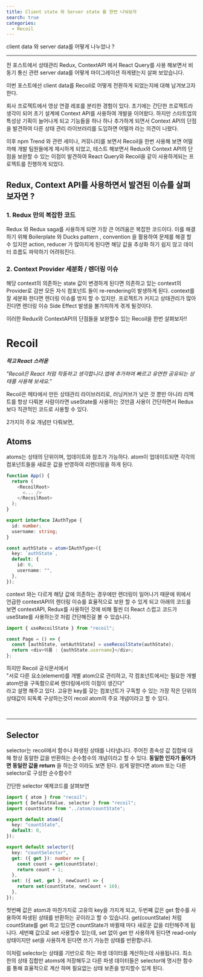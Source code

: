 ```yaml
---
title: Client state 와 Server state 를 한번 나눠보자
search: true
categories:
  - Recoil
---
```


client data 와 server data를 어떻게 나누었나 ?

---

전 포스트에서 상태관리 Redux, ContextAPI 에서 React Query를 사용 해보면서 비동기 통신 관련 server data를 어떻게 마이그레이션 하게됐는지 살펴 보았습니다.

이번 포스트에선 client data를 Recoil로 어떻게 전환하게 되었는지에 대해 남겨보고자 한다.

회사 프로젝트에서 영상 연결 레포를 분리한 경험이 있다. 초기에는 간단한 프로젝트라 생각이 되어 초기 설계에 Context API를 사용하여 개발을 이어왔다. 하지만 스타트업의 특성상 기획이 늘어나게 되고 기능들을 하나 하나 추가하게 되면서 Context API의 단점을 발견하여 다른 상태 관리 라이브러리를 도입하면 어떨까 라는 의견이 나왔다.

이후 npm Trend 와 관련 세미나, 커뮤니티를 보면서 Recoil을 한번 사용해 보면 어떨까해 개발 팀원들에게 제시하게 되었고, 테스트 해보면서 Redux와 Context API의 단점을 보완할 수 있는 이점이 발견하여 React Query와 Recoil을 같이 사용하게되는 프로젝트를 진행하게 되었다.

## Redux, Context API를 사용하면서 발견된 이슈를 살펴보자면 ?

### 1. Redux 만의 복잡한 코드

Redux 와 Redux saga를 사용하게 되면 가장 큰 어려움은 복잡한 코드이다. 이를 해결하기 위해 Boilerplate 와 Ducks pattern , convention 을 활용하여 문제를 해결 할 수 있지만 action, reducer 가 많아지게 된다면 해당 값을 추상화 하기 쉽지 않고 데이터 흐름도 파악하기 어려워진다.

### 2. Context Provider 세분화 / 렌더링 이슈

해당 context의 의존하는 state 값이 변경하게 된다면 의존하고 있는 context의 Provider로 감싼 모든 자식 컴포넌트 들이 re-rendering이 발생하게 된다. context를 잘 세분화 한다면 렌더링 이슈를 방지 할 수 있지만. 프로젝트가 커지고 상태관리가 많아 진다면 렌더링 이슈 Side Effect 발생을 불가피하게 겪게 될것이다.

이러한 Redux와 ContextAPI의 단점들을 보완할수 있는 Recoil을 한번 살펴보자!!

# Recoil

**_작고 React 스러운_**
<br/>

_"Recoil은 React 처럼 작동하고 생각합니다.앱에 추가하여 빠르고 유연한 공유되는 상태를 사용해 보세요."_

Recoil은 메타에서 만든 상태관리 라이브러리로, 러닝커브가 낮은 것 뿐만 아니라 리액트를 항상 다뤄본 사람이라면 useState를 사용하는 것만큼 사용이 간단하면서 Redux 보다 직관적인 코드로 사용할 수 있다.

2가지의 주요 개념만 다뤄보면,

## Atoms

atoms는 상태의 단위이며, 업데이트와 참조가 가능하다. atom이 업데이트되면 각각의 컴포넌트들을 새로운 값을 반영하여 리렌더링을 하게 된다.

```ts
function App() {
  return (
    <RecoilRoot>
      <... />
    </RecoilRoot>
  );
}

export interface IAuthType {
  id: number;
  username: string;
}

const authState = atom<IAuthType>({
  key: `authState`,
  default: {
    id: 0,
    username: "",
  },
});
```

context 와는 다르게 해당 값에 의존하는 경우에만 렌더링이 일어나기 때문에 위에서 언급한 contextAPI의 렌더링 이슈를 효율적으로 보완 할 수 있게 되고 아래의 코드를 보면 contextAPI, Redux를 사용하던 것에 비해 훨씬 더 React 스럽고 코드가 useState를 사용하는것 처럼 간단해진걸 볼 수 있습니다.

```ts
import { useRecoilState } from "recoil";

const Page = () => {
  const [authState, setAuthState] = useRecoilState(authState);
  return <div>이름 : {authState.username}</div>;
};
```

하지만 Recoil 공식문서에서<br/>
"서로 다른 요소(element)를 개별 atom으로 관리하고, 각 컴포넌트에서는 필요한 개별 atom만을 구독함으로써 렌더링에서의 이점이 생긴다"<br/>
라고 설명 해주고 있다. 고유한 key를 갖는 컴포넌트가 구독할 수 있는 가장 작은 단위의 상태값이 되독록 구상하는것이 recoil atom의 주요 개념이라고 할 수 있다.

<br/>

---

## Selector

selector는 recoil에서 함수나 파생된 상태를 나타냅니다. 주어진 종속성 값 집합에 대해 항상 동알한 값을 반환하는 순수함수의 개념이라고 할 수 있다. **동일한 인자가 들어가면 동일란 값을 return** 을 하는것 이라도 보면 된다. 쉽게 말한다면 atom 또는 다른 selector로 구성한 순수함수!!

간단한 selector 예제코드를 살펴보면

```ts
import { atom } from "recoil";
import { DefaultValue, selector } from "recoil";
import countState from "../atom/countState";

export default atom({
  key: "countState",
  default: 0,
});

export default selector({
  key: "countSelector",
  get: ({ get }): number => {
    const count = get(countState);
    return count + 1;
  },
  set: ({ set, get }, newCount) => {
    return set(countState, newCount + 10);
  },
});
```

첫번째 값은 atom과 마찬가지로 고유의 key을 가지게 되고,
두번째 값은 get 함수를 사용하여 파생된 상태를 반환하는 곳이라고 할 수 있습니다.
get(countState) 처럼 countState를 get 하고 있으면 countState가 바뀔때 마다 새로운 값을 리턴해주게 됩니다.
세번째 값으로 set 사용할수 있는데, set 없이 get 만 사용하게 된다면 read-only 상태이지만 set을 사용하게 된다면 쓰기 가능한 상태를 반환합니다.

이처럼 selector는 상태를 기반으로 하는 파생 데이터를 계산하는데 사용됩니다.
최소한의 상태 집합만 atoms에 저장해두고 다른 파생 데이터들은 selector에 명시한 함수를 통해 효율적으로 계산 하며 필요없는 상태 보존을 방지할수 있게 된다.
